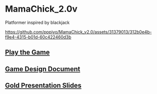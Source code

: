 # MamaChick_2.0v
Platformer inspired by blackjack

https://github.com/pppiyo/MamaChick_v2.0/assets/31379013/312b0e4b-f9e4-4315-b01d-60c422460d3b

## [Play the Game](https://play.unity.com/mg/other/mamachick_gold_build)

## [Game Design Document](https://docs.google.com/document/d/1DIdDQicoc2tzeicHaqRpezNrMyfghuxSIYCXHeo6f08/edit#heading=h.a2s9dmlvwxp2)

## [Gold Presentation Slides](https://docs.google.com/presentation/d/1JLnsKLyFmHb_k_yttrtShvD7zzileBw4lP8AUnmliVk/edit#slide=id.g29f97bc5a4f_0_474)


